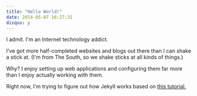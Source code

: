 ```yaml
---
title: "Hello World!"
date: 2014-05-07 16:27:31
disqus: y
---
```


I admit.  I'm an Internet technology addict.

I've got more half-completed websites and blogs out there than I can shake a stick at. (I'm from The South, so we shake sticks at all kinds of
things.)

Why? I enjoy setting up web applications and configuring them far more than I enjoy actually working with them.

Right now, I'm trying to figure out how Jekyll works based on [this tutorial.](http://jekyllbootstrap.com/usage/jekyll-quick-start.html)
